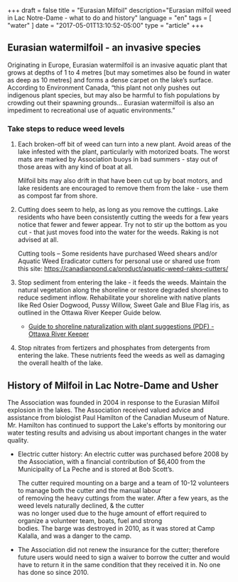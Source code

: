 +++
draft = false
title = "Eurasian Milfoil"
description="Eurasian milfoil weed in Lac Notre-Dame - what to do and history"
language = "en"
tags = [
    "water"
]
date = "2017-05-01T13:10:52-05:00"
type = "article"
+++

## Eurasian watermilfoil - an invasive species

Originating in Europe, Eurasian watermilfoil is an invasive aquatic plant that grows at depths of 1 to 4 metres [but may sometimes also be found in water as deep as 10 metres] and forms a dense carpet on the lake’s surface.  According to Environment Canada, “this plant not only pushes out indigenous plant species, but may also be harmful to fish populations by crowding out their spawning grounds… Eurasian watermilfoil is also an impediment to recreational use of aquatic environments.”

### Take steps to reduce weed levels

1. Each broken-off bit of weed can turn into a new plant. Avoid areas of the lake infested with the plant, particularly with motorized boats. The worst mats are marked by Association buoys in bad summers - stay out of those areas with any kind of boat at all. 

   Milfoil bits may also drift in that have been cut up by boat motors, and lake residents are encouraged to remove them from the lake - use them as compost far from shore.
   
2. Cutting does seem to help, as long as you remove the cuttings. Lake residents who have been consistently cutting the weeds for a few years notice that fewer and fewer appear. Try not to stir up the bottom as you cut - that just moves food into the water for the weeds. Raking is not advised at all. 

   Cutting tools – Some residents have purchased Weed shears and/or Aquatic Weed Eradicator cutters for personal use or shared use from this site: https://canadianpond.ca/product/aquatic-weed-rakes-cutters/
   
3. Stop sediment from entering the lake - it feeds the weeds. Maintain the natural vegetation along the shoreline or restore degraded shorelines to reduce sediment inflow. Rehabilitate your shoreline with native plants like Red Osier Dogwood, Pussy Willow, Sweet Gale and Blue Flag iris, as outlined in the Ottawa River Keeper Guide below. 

   * [Guide to shoreline naturalization with plant suggestions (PDF) - Ottawa River Keeper](https://www.ottawariverkeeper.ca/wp-content/uploads/2015/09/3_ORK_ShorelineNaturalization_EN.pdf) 
   
4. Stop nitrates from fertizers and phosphates from detergents from entering the lake. These nutrients feed the weeds as well as damaging the overall health of the lake.  

## History of Milfoil in Lac Notre-Dame and Usher

The Association was founded in 2004 in response to the Eurasian Milfoil explosion in the lakes. The Association received valued advice and assistance from biologist Paul Hamilton of the Canadian Museum of Nature. Mr. Hamilton has continued to support the Lake's efforts by monitoring our water testing results and advising us about important changes in the water quality. 

* Electric	cutter	history:	An	electric	cutter	was	purchased	before 2008 by the	Association, with a financial contribution of $6,400 from the Municipality of La Peche	and	is	stored	at	Bob	Scott’s.

   The cutter	required	mounting	on	a	barge and	a	team	of	10-12	volunteers	to	manage	both	the	cutter	and	the	manual	labour	
of	removing	the	heavy	cuttings	from	the	water.	After	a	few	years,	as	the	weed	levels	naturally	declined,	&	the	cutter	
was	no	longer	used	due	to	the	huge	amount	of	effort	required	to	organize	a	volunteer	team,	boats,	fuel	and	strong	
bodies.	 The	 barge	 was	 destroyed	 in	 2010, as	 it	 was	 stored	 at	 Camp	 Kalalla,	 and	 was	 a	 danger	 to	 the	 camp.	 

* The	Association	did	not	 renew	the	insurance for the cutter;	 therefore future	users	would	need	to	sign	a	waiver to	borrow the	cutter and	would	have	to	return	it	in	the	same	condition	that	they	received	it	in.		No	one	has	done	so	since	2010.	
   
